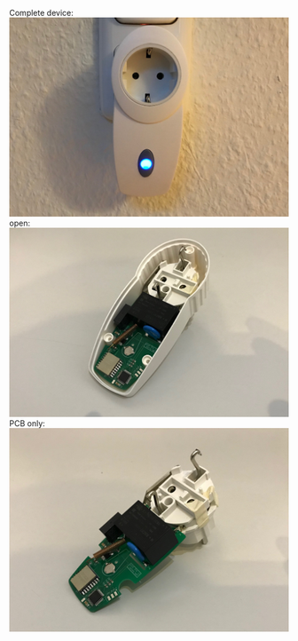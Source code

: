Complete device:
![lt](https://github.com/tinytronix/homeautomation/blob/master/Photos/loraSteckdose.JPG)
open:
![lt](https://github.com/tinytronix/homeautomation/blob/master/Photos/loraSteckdoseUnterteil.JPG)
PCB only:
![lt](https://github.com/tinytronix/homeautomation/blob/master/Photos/loraSteckdoseInnen.JPG)
